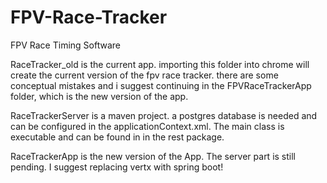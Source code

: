 # FPV-Race-Tracker
FPV Race Timing Software

RaceTracker_old is the current app. importing this folder into chrome will create the current version of the fpv race tracker. there are some conceptual mistakes and i suggest continuing in the FPVRaceTrackerApp folder, which is the new version of the app.

RaceTrackerServer is a maven project. a postgres database is needed and can be configured in the applicationContext.xml. The main class is executable and can be found in in the rest package.

RaceTrackerApp is the new version of the App. The server part is still pending. 
I suggest replacing vertx with spring boot!